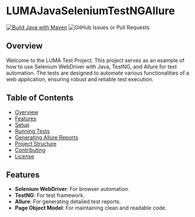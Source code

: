 # LUMAJavaSeleniumTestNGAllure
[![Build Java with Maven](https://github.com/Nostalgeek23/LUMAJavaSeleniumTestNGAllure/actions/workflows/build.yml/badge.svg)](https://github.com/Nostalgeek23/LUMAJavaSeleniumTestNGAllure/actions/workflows/build.yml)
![GitHub Issues or Pull Requests](https://img.shields.io/github/issues-pr/Nostalgeek23/Nostalgeek23%2FLUMAJavaSeleniumTestNGAllure)


## Overview

Welcome to the LUMA Test Project. This project serves as an example of how to use Selenium WebDriver with Java, TestNG, and Allure for test automation. The tests are designed to automate various functionalities of a web application, ensuring robust and reliable test execution.

## Table of Contents

- [Overview](#overview)
- [Features](#features)
- [Setup](#setup)
- [Running Tests](#running-tests)
- [Generating Allure Reports](#generating-allure-reports)
- [Project Structure](#project-structure)
- [Contributing](#contributing)
- [License](#license)

## Features

- **Selenium WebDriver**: For browser automation.
- **TestNG**: For test framework.
- **Allure**: For generating detailed test reports.
- **Page Object Model**: For maintaining clean and readable code.

